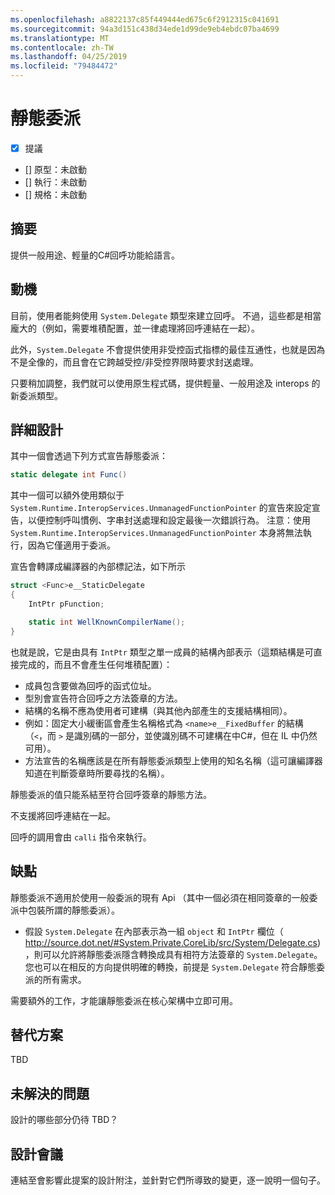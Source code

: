 ```yaml
---
ms.openlocfilehash: a8822137c85f449444ed675c6f2912315c041691
ms.sourcegitcommit: 94a3d151c438d34ede1d99de9eb4ebdc07ba4699
ms.translationtype: MT
ms.contentlocale: zh-TW
ms.lasthandoff: 04/25/2019
ms.locfileid: "79484472"
---
```

# <a name="static-delegates"></a>靜態委派

* [x] 提議
* [] 原型：未啟動
* [] 執行：未啟動
* [] 規格：未啟動

## <a name="summary"></a>摘要
[summary]: #summary

提供一般用途、輕量的C#回呼功能給語言。

## <a name="motivation"></a>動機
[motivation]: #motivation

目前，使用者能夠使用 `System.Delegate` 類型來建立回呼。 不過，這些都是相當龐大的（例如，需要堆積配置，並一律處理將回呼連結在一起）。

此外，`System.Delegate` 不會提供使用非受控函式指標的最佳互通性，也就是因為不是全像的，而且會在它跨越受控/非受控界限時要求封送處理。

只要稍加調整，我們就可以使用原生程式碼，提供輕量、一般用途及 interops 的新委派類型。

## <a name="detailed-design"></a>詳細設計
[design]: #detailed-design

其中一個會透過下列方式宣告靜態委派：

```C#
static delegate int Func()
```

其中一個可以額外使用類似于 `System.Runtime.InteropServices.UnmanagedFunctionPointer` 的宣告來設定宣告，以便控制呼叫慣例、字串封送處理和設定最後一次錯誤行為。 注意：使用 `System.Runtime.InteropServices.UnmanagedFunctionPointer` 本身將無法執行，因為它僅適用于委派。

宣告會轉譯成編譯器的內部標記法，如下所示

```C#
struct <Func>e__StaticDelegate
{
    IntPtr pFunction;

    static int WellKnownCompilerName();
}
```

也就是說，它是由具有 `IntPtr` 類型之單一成員的結構內部表示（這類結構是可直接完成的，而且不會產生任何堆積配置）：
* 成員包含要做為回呼的函式位址。
* 型別會宣告符合回呼之方法簽章的方法。
* 結構的名稱不應為使用者可建構（與其他內部產生的支援結構相同）。
 * 例如：固定大小緩衝區會產生名稱格式為 `<name>e__FixedBuffer` 的結構（`<`，而 `>` 是識別碼的一部分，並使識別碼不可建構在中C#，但在 IL 中仍然可用）。
* 方法宣告的名稱應該是在所有靜態委派類型上使用的知名名稱（這可讓編譯器知道在判斷簽章時所要尋找的名稱）。

靜態委派的值只能系結至符合回呼簽章的靜態方法。

不支援將回呼連結在一起。

回呼的調用會由 `calli` 指令來執行。

## <a name="drawbacks"></a>缺點
[drawbacks]: #drawbacks

靜態委派不適用於使用一般委派的現有 Api （其中一個必須在相同簽章的一般委派中包裝所謂的靜態委派）。
* 假設 `System.Delegate` 在內部表示為一組 `object` 和 `IntPtr` 欄位（ http://source.dot.net/#System.Private.CoreLib/src/System/Delegate.cs)，則可以允許將靜態委派隱含轉換成具有相符方法簽章的 `System.Delegate`。 您也可以在相反的方向提供明確的轉換，前提是 `System.Delegate` 符合靜態委派的所有需求。

需要額外的工作，才能讓靜態委派在核心架構中立即可用。

## <a name="alternatives"></a>替代方案
[alternatives]: #alternatives

TBD

## <a name="unresolved-questions"></a>未解決的問題
[unresolved]: #unresolved-questions

設計的哪些部分仍待 TBD？

## <a name="design-meetings"></a>設計會議

連結至會影響此提案的設計附注，並針對它們所導致的變更，逐一說明一個句子。


